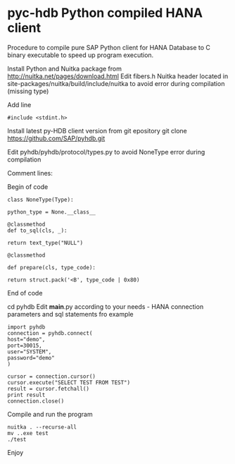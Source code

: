 # pyc-hdb Python compiled HANA client

Procedure to compile pure SAP Python client for HANA Database to C binary executable to speed up program execution.

Install Python and Nuitka package from http://nuitka.net/pages/download.html Edit fibers.h Nuitka header located in site-packages/nuitka/build/include/nuitka to avoid error during compilation (missing type)

Add line

    #include <stdint.h>

Install latest py-HDB client version from git epository git clone https://github.com/SAP/pyhdb.git

Edit pyhdb/pyhdb/protocol/types.py to avoid NoneType error during compilation

Comment lines:

Begin of code

    class NoneType(Type):

    python_type = None.__class__

    @classmethod
    def to_sql(cls, _):

    return text_type("NULL")

    @classmethod

    def prepare(cls, type_code):

    return struct.pack('<B', type_code | 0x80)

End of code

cd pyhdb
Edit __main__.py according to your needs - HANA connection parameters and sql statements fro example

    import pyhdb
    connection = pyhdb.connect(
    host="demo",
    port=30015,
    user="SYSTEM",
    password="demo"
    )

    cursor = connection.cursor()
    cursor.execute("SELECT TEST FROM TEST")
    result = cursor.fetchall()
    print result
    connection.close()

Compile and run the program

    nuitka . --recurse-all
    mv ..exe test
    ./test

Enjoy
 
